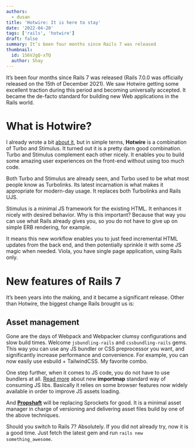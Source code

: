```yaml
---
authors:
  - dusan
title: 'Hotwire: It is here to stay'
date: '2022-04-20'
tags: ['rails', 'hotwire']
draft: false
summary: It’s been four months since Rails 7 was released
thumbnail:
  id: 1S6VJgQ-xTQ
  author: Shay
---
```


It’s been four months since Rails 7 was released (Rails 7.0.0 was officially released on the 15th of December 2021). We saw Hotwire getting some excellent traction during this period and becoming universally accepted. It became the de-facto standard for building new Web applications in the Rails world.

# What is Hotwire?

I already wrote a bit [about it](/blog/2021-03-01-goodbye-bootstrapping-turbostrapping-is-here), but in simple terms, **Hotwire** is a combination of Turbo and Stimulus. It turned out it is a pretty darn good combination. Turbo and Stimulus complement each other nicely. It enables you to build some amazing user experiences on the front-end without using too much code.

Both Turbo and Stimulus are already seen, and Turbo used to be what most people know as Turbolinks. Its latest incarnation is what makes it appropriate for modern-day usage. It replaces both Turbolinks and Rails UJS.

Stimulus is a minimal JS framework for the existing HTML. It enhances it nicely with desired behavior. Why is this important? Because that way you can use what Rails already gives you, so you do not have to give up on simple ERB rendering, for example.

It means this new workflow enables you to just feed incremental HTML updates from the back end, and then potentially sprinkle it with some JS magic when needed. Viola, you have single page application, using Rails only.

# New features of Rails 7

It’s been years into the making, and it became a significant release. Other than Hotwire, the biggest change Rails brought us is:

## Asset management

Gone are the days of Webpack and Webpacker clumsy configurations and slow build times. Welcome `jsbundling-rails` and `cssbundling-rails` gems. This way you can use any JS bundler or CSS preprocessor you want, and significantly increase performance and convenience. For example, you can now easily use esbuild + TailwindCSS. My favorite combo.

One step further, when it comes to JS code, you do not have to use bundlers at all. [Read more](https://github.com/rails/importmap-rails) about new **importmap** standard way of consuming JS libs. Basically it relies on some browser features now widely available in order to improve JS assets loading.

And [**Propshaft**](https://github.com/rails/propshaft) will be replacing Sprockets for good. It is a minimal asset manager in charge of versioning and delivering asset files build by one of the above techniques.

Should you switch to Rails 7? Absolutely. If you did not already try, now it is a good time. Just fetch the latest gem and run `rails new something_awesome`.
